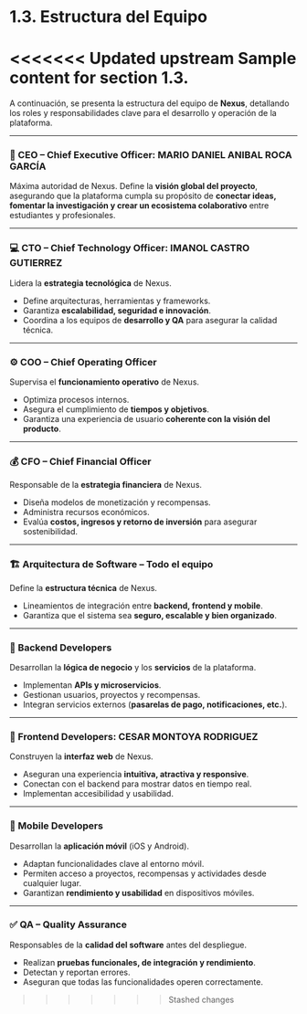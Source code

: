# 1.3. Estructura del Equipo

<<<<<<< Updated upstream
Sample content for section 1.3.
=======
A continuación, se presenta la estructura del equipo de **Nexus**, detallando los roles y responsabilidades clave para el desarrollo y operación de la plataforma.

---

### 👤 CEO – Chief Executive Officer: MARIO DANIEL ANIBAL ROCA GARCÍA
Máxima autoridad de Nexus. Define la **visión global del proyecto**, asegurando que la plataforma cumpla su propósito de **conectar ideas, fomentar la investigación y crear un ecosistema colaborativo** entre estudiantes y profesionales.

---

### 💻 CTO – Chief Technology Officer: IMANOL CASTRO GUTIERREZ 
Lidera la **estrategia tecnológica** de Nexus.  
- Define arquitecturas, herramientas y frameworks.  
- Garantiza **escalabilidad, seguridad e innovación**.  
- Coordina a los equipos de **desarrollo y QA** para asegurar la calidad técnica.

---

### ⚙️ COO – Chief Operating Officer  
Supervisa el **funcionamiento operativo** de Nexus.  
- Optimiza procesos internos.  
- Asegura el cumplimiento de **tiempos y objetivos**.  
- Garantiza una experiencia de usuario **coherente con la visión del producto**.

---

### 💰 CFO – Chief Financial Officer  
Responsable de la **estrategia financiera** de Nexus.  
- Diseña modelos de monetización y recompensas.  
- Administra recursos económicos.  
- Evalúa **costos, ingresos y retorno de inversión** para asegurar sostenibilidad.

---

### 🏗️ Arquitectura de Software – Todo el equipo  
Define la **estructura técnica** de Nexus.  
- Lineamientos de integración entre **backend, frontend y mobile**.  
- Garantiza que el sistema sea **seguro, escalable y bien organizado**.

---

### 🔧 Backend Developers  
Desarrollan la **lógica de negocio** y los **servicios** de la plataforma.  
- Implementan **APIs y microservicios**.  
- Gestionan usuarios, proyectos y recompensas.  
- Integran servicios externos (**pasarelas de pago, notificaciones, etc.**).

---

### 🎨 Frontend Developers: CESAR MONTOYA RODRIGUEZ
Construyen la **interfaz web** de Nexus.  
- Aseguran una experiencia **intuitiva, atractiva y responsive**.  
- Conectan con el backend para mostrar datos en tiempo real.  
- Implementan accesibilidad y usabilidad.

---

### 📱 Mobile Developers  
Desarrollan la **aplicación móvil** (iOS y Android).  
- Adaptan funcionalidades clave al entorno móvil.  
- Permiten acceso a proyectos, recompensas y actividades desde cualquier lugar.  
- Garantizan **rendimiento y usabilidad** en dispositivos móviles.

---

### ✅ QA – Quality Assurance  
Responsables de la **calidad del software** antes del despliegue.  
- Realizan **pruebas funcionales, de integración y rendimiento**.  
- Detectan y reportan errores.  
- Aseguran que todas las funcionalidades operen correctamente.
>>>>>>> Stashed changes

